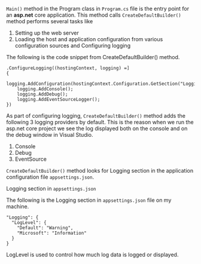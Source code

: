`Main()` method in the Program class in `Program.cs` file is the entry point for an **asp.net** core application. This method calls `CreateDefaultBuilder()` method performs several tasks like 
1. Setting up the web server 
2. Loading the host and application configuration from various configuration sources and 
Configuring logging

The following is the code snippet from CreateDefaultBuilder() method. 
```
.ConfigureLogging((hostingContext, logging) =]
{
    logging.AddConfiguration(hostingContext.Configuration.GetSection("Logging"));
    logging.AddConsole();
    logging.AddDebug();
    logging.AddEventSourceLogger();
})
```
As part of configuring logging, `CreateDefaultBuilder()` method adds the following 3 logging providers by default. This is the reason when we run the asp.net core project we see the log displayed both on the console and on the debug window in Visual Studio.
1. Console
2. Debug
3. EventSource

`CreateDefaultBuilder()` method looks for Logging section in the application configuration file `appsettings.json`.

Logging section in `appsettings.json`

The following is the Logging section in `appsettings.json` file on my machine.
```
"Logging": {
  "LogLevel": {
    "Default": "Warning",
    "Microsoft": "Information"
  }
}
```
LogLevel is used to control how much log data is logged or displayed.


